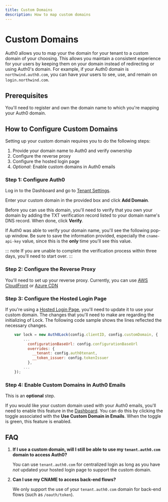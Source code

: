 ```yaml
---
title: Custom Domains
description: How to map custom domains
---
```

# Custom Domains

Auth0 allows you to map your the domain for your tenant to a custom domain of your choosing. This allows you maintain a consistent experience for your users by keeping them on your domain instead of redirecting or using Auth0's domain. For example, if your Auth0 domain is `northwind.auth0.com`, you can have your users to see, use, and remain on `login.northwind.com`.

## Prerequisites

You'll need to register and own the domain name to which you're mapping your Auth0 domain.

## How to Configure Custom Domains

Setting up your custom domain requires you to do the following steps:

1. Provide your domain name to Auth0 and verify ownership
1. Configure the reverse proxy
1. Configure the hosted login page
1. *Optional*: Enable custom domains in Auth0 emails

### Step 1: Configure Auth0

Log in to the Dashboard and go to [Tenant Settings](${manage_url}/#/tenant).

Enter your custom domain in the provided box and click **Add Domain**.

Before you can use this domain, you'll need to verify that you own your domain by adding the TXT verification record listed to your domain name's DNS record. When done, click **Verify**.

If Auth0 was able to verify your domain name, you'll see the following pop-up window. Be sure to save the information provided, especially the `cname-api-key` value, since this is the **only** time you'll see this value.

::: note
If you are unable to complete the verification process within three days, you'll need to start over.
:::

### Step 2: Configure the Reverse Proxy

You'll need to set up your reverse proxy. Currently, you can use [AWS CloudFront](#) or [Azure CDN](#)

### Step 3: Configure the Hosted Login Page

If you're using a [Hosted Login Page](/hosted-pages/login), you'll need to update it to use your custom domain. The changes that you'll need to make are regarding the initializing of Lock. The following code sample shows the lines reflected the necessary changes.

```js
    var lock = new Auth0Lock(config.clientID, config.customDomain, {
		...
	      configurationBaseUrl: config.configurationBaseUrl
	      overrides: {
	        __tenant: config.auth0tenant,
	        __token_issuer: config.tokenIssuer
	      },
		...
    });
```

### Step 4: Enable Custom Domains in Auth0 Emails

This is an **optional** step.

If you would like your custom domain used with your Auth0 emails, you'll need to enable this feature in the [Dashboard](${manage_url}/#/tenant). You can do this by clicking the toggle associated with the **Use Custom Domain in Emails**. When the toggle is green, this feature is enabled.

## FAQ

1. **If I use a custom domain, will I still be able to use my `tenant.auth0.com` domain to access Auth0?**

	You can use `tenant.auth0.com` for centralized login as long as you have *not* updated your hosted login page to support the custom domain.

1. **Can I use my CNAME to access back-end flows?**

	We only support the use of your `tenant.auth0.com` domain for back-end flows (such as `/oauth/token`).
